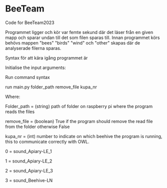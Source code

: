 # BeeTeam
Code for BeeTeam2023

Programmet ligger och kör var femte sekund där det läser från en given mapp och sparar undan till det som filen sparas till. 
Innan programmet körs behövs mappen "bees" "birds" "wind" och "other" skapas där de analyserade filerna sparas. 

Syntax för att kära igång programmet är

Initialise the input arguments:

Run command syntax

run main.py folder_path remove_file kupa_nr

Where:

Folder_path = (string) path of folder on raspberry pi where the program reads the files 

remove_file = (boolean) True if the program should remove the read file from the folder otherwise False

kupa_nr = (int) number to indicate on which beehive the program is running, this to communicate correctly with OWL.

0 = sound_Apiary-LE_1

1 = sound_Apiary-LE_2

2 = sound_Apiary-LE_3

3 = sound_Beehive-LN

